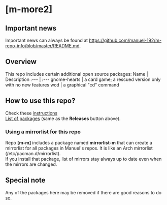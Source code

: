 # [m-more2]

## Important news
Important news can always be found at https://github.com/manuel-192/m-repo-info/blob/master/README.md.

## Overview
This repo includes certain additional open source packages:
Name | Description
:--- | :---
gnome-hearts | a card game; a rescued version only with no new features
wcd | a graphical "cd" command

## How to use this repo?
Check these [instructions](../../../m-repo-info/blob/master/README.md)<br>
[List of packages](../../../m-more2/releases) (same as the <b>Releases</b> button above).

### Using a mirrorlist for this repo
Repo **[m-m]** includes a package named **mirrorlist-m** that can create a mirrorlist for all packages in Manuel's repos.
It is like an Arch mirrorlist (/etc/pacman.d/mirrorlist).<br>
If you install that package, list of mirrors stay always up to date even when the mirrors are changed.

## Special note
Any of the packages here may be removed if there are good reasons to do so.
